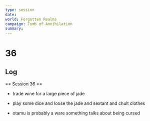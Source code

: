 ```yaml
---
type: session
date:
world: Forgotten Realms
campaign: Tomb of Annihilation
summary:
---
```


# 36

## Log
== Session 36 ==


* trade wine for a large piece of jade 

* play some dice and loose the jade and sextant and chult clothes

* otamu is probably a ware something talks about being cursed

